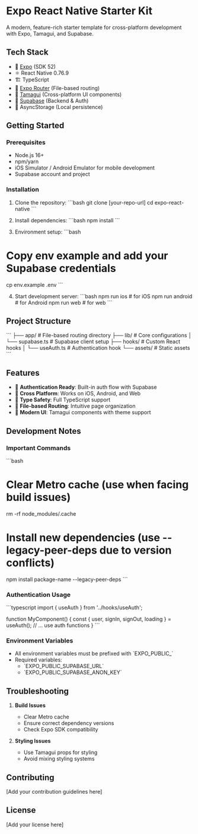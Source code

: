 # Expo React Native Starter Kit

A modern, feature-rich starter template for cross-platform development with Expo, Tamagui, and Supabase.

## Tech Stack

- 📱 [Expo](https://expo.dev/) (SDK 52)
- ⚛️ React Native 0.76.9
- 🏗️ TypeScript
- 🚦 [Expo Router](https://docs.expo.dev/router/introduction/) (File-based routing)
- 💅 [Tamagui](https://tamagui.dev/) (Cross-platform UI components)
- 🔐 [Supabase](https://supabase.com/) (Backend & Auth)
- 💾 AsyncStorage (Local persistence)

## Getting Started

### Prerequisites

- Node.js 16+
- npm/yarn
- iOS Simulator / Android Emulator for mobile development
- Supabase account and project

### Installation

1. Clone the repository:
\`\`\`bash
git clone [your-repo-url]
cd expo-react-native
\`\`\`

2. Install dependencies:
\`\`\`bash
npm install
\`\`\`

3. Environment setup:
\`\`\`bash
# Copy env example and add your Supabase credentials
cp env.example .env
\`\`\`

4. Start development server:
\`\`\`bash
npm run ios     # for iOS
npm run android # for Android
npm run web     # for web
\`\`\`

## Project Structure

\`\`\`
├── app/            # File-based routing directory
├── lib/            # Core configurations
│   └── supabase.ts # Supabase client setup
├── hooks/          # Custom React hooks
│   └── useAuth.ts  # Authentication hook
└── assets/         # Static assets
\`\`\`

## Features

- 🔐 **Authentication Ready**: Built-in auth flow with Supabase
- 📱 **Cross Platform**: Works on iOS, Android, and Web
- 🎯 **Type Safety**: Full TypeScript support
- 📍 **File-based Routing**: Intuitive page organization
- 💅 **Modern UI**: Tamagui components with theme support

## Development Notes

### Important Commands

\`\`\`bash
# Clear Metro cache (use when facing build issues)
rm -rf node_modules/.cache

# Install new dependencies (use --legacy-peer-deps due to version conflicts)
npm install package-name --legacy-peer-deps
\`\`\`

### Authentication Usage

\`\`\`typescript
import { useAuth } from '../hooks/useAuth';

function MyComponent() {
  const { user, signIn, signOut, loading } = useAuth();
  // ... use auth functions
}
\`\`\`

### Environment Variables

- All environment variables must be prefixed with \`EXPO_PUBLIC_\`
- Required variables:
  - \`EXPO_PUBLIC_SUPABASE_URL\`
  - \`EXPO_PUBLIC_SUPABASE_ANON_KEY\`

## Troubleshooting

1. **Build Issues**
   - Clear Metro cache
   - Ensure correct dependency versions
   - Check Expo SDK compatibility

2. **Styling Issues**
   - Use Tamagui props for styling
   - Avoid mixing styling systems

## Contributing

[Add your contribution guidelines here]

## License

[Add your license here] 